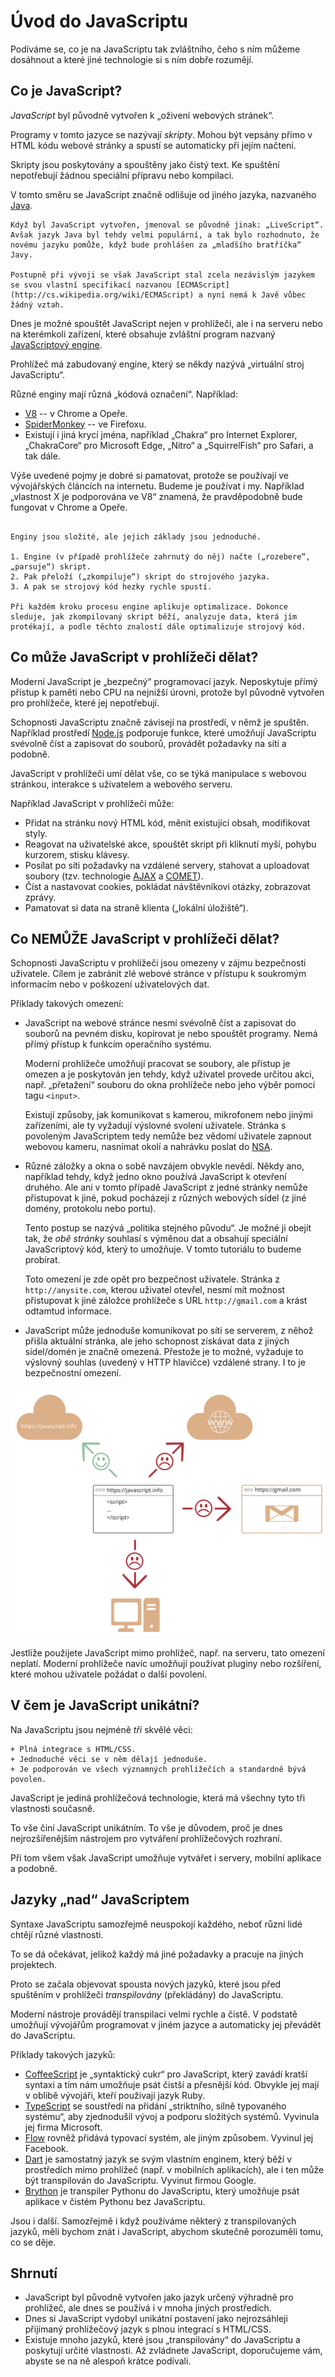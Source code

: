 # Úvod do JavaScriptu

Podíváme se, co je na JavaScriptu tak zvláštního, čeho s ním můžeme dosáhnout a které jiné technologie si s ním dobře rozumějí.

## Co je JavaScript?

*JavaScript* byl původně vytvořen k „oživení webových stránek“.

Programy v tomto jazyce se nazývají *skripty*. Mohou být vepsány přímo v HTML kódu webové stránky a spustí se automaticky při jejím načtení.

Skripty jsou poskytovány a spouštěny jako čistý text. Ke spuštění nepotřebují žádnou speciální přípravu nebo kompilaci.

V tomto směru se JavaScript značně odlišuje od jiného jazyka, nazvaného [Java](https://cs.wikipedia.org/wiki/Java_(programovací_jazyk)).

```smart header="Proč se jmenuje <u>Java</u>Script?"
Když byl JavaScript vytvořen, jmenoval se původně jinak: „LiveScript“. Avšak jazyk Java byl tehdy velmi populární, a tak bylo rozhodnuto, že novému jazyku pomůže, když bude prohlášen za „mladšího bratříčka“ Javy.

Postupně při vývoji se však JavaScript stal zcela nezávislým jazykem se svou vlastní specifikací nazvanou [ECMAScript](http://cs.wikipedia.org/wiki/ECMAScript) a nyní nemá k Javě vůbec žádný vztah.
```

Dnes je možné spouštět JavaScript nejen v prohlížeči, ale i na serveru nebo na kterémkoli zařízení, které obsahuje zvláštní program nazvaný [JavaScriptový engine](https://en.wikipedia.org/wiki/JavaScript_engine).

Prohlížeč má zabudovaný engine, který se někdy nazývá „virtuální stroj JavaScriptu“.

Různé enginy mají různá „kódová označení“. Například:

- [V8](https://en.wikipedia.org/wiki/V8_(JavaScript_engine)) -- v Chrome a Opeře.
- [SpiderMonkey](https://cs.wikipedia.org/wiki/SpiderMonkey) -- ve Firefoxu.
- Existují i jiná krycí jména, například „Chakra“ pro Internet Explorer, „ChakraCore“ pro Microsoft Edge, „Nitro“ a „SquirrelFish“ pro Safari, a tak dále.

Výše uvedené pojmy je dobré si pamatovat, protože se používají ve vývojářských článcích na internetu. Budeme je používat i my. Například „vlastnost X je podporována ve V8“ znamená, že pravděpodobně bude fungovat v Chrome a Opeře.

```smart header="Jak enginy fungují?"

Enginy jsou složité, ale jejich základy jsou jednoduché.

1. Engine (v případě prohlížeče zahrnutý do něj) načte („rozebere“, „parsuje“) skript.
2. Pak přeloží („zkompiluje“) skript do strojového jazyka.
3. A pak se strojový kód hezky rychle spustí.

Při každém kroku procesu engine aplikuje optimalizace. Dokonce sleduje, jak zkompilovaný skript běží, analyzuje data, která jím protékají, a podle těchto znalostí dále optimalizuje strojový kód.
```

## Co může JavaScript v prohlížeči dělat?

Moderní JavaScript je „bezpečný“ programovací jazyk. Neposkytuje přímý přístup k paměti nebo CPU na nejnižší úrovni, protože byl původně vytvořen pro prohlížeče, které jej nepotřebují.

Schopnosti JavaScriptu značně závisejí na prostředí, v němž je spuštěn. Například prostředí [Node.js](https://cs.wikipedia.org/wiki/Node.js) podporuje funkce, které umožňují JavaScriptu svévolně číst a zapisovat do souborů, provádět požadavky na síti a podobně.

JavaScript v prohlížeči umí dělat vše, co se týká manipulace s webovou stránkou, interakce s uživatelem a webového serveru.

Například JavaScript v prohlížeči může:

- Přidat na stránku nový HTML kód, měnit existující obsah, modifikovat styly.
- Reagovat na uživatelské akce, spouštět skript při kliknutí myší, pohybu kurzorem, stisku klávesy.
- Posílat po síti požadavky na vzdálené servery, stahovat a uploadovat soubory (tzv. technologie [AJAX](https://cs.wikipedia.org/wiki/AJAX) a [COMET](https://en.wikipedia.org/wiki/Comet_(programming))).
- Číst a nastavovat cookies, pokládat návštěvníkovi otázky, zobrazovat zprávy.
- Pamatovat si data na straně klienta („lokální úložiště“).

## Co NEMŮŽE JavaScript v prohlížeči dělat?

Schopnosti JavaScriptu v prohlížeči jsou omezeny v zájmu bezpečnosti uživatele. Cílem je zabránit zlé webové stránce v přístupu k soukromým informacím nebo v poškození uživatelových dat.

Příklady takových omezení:

- JavaScript na webové stránce nesmí svévolně číst a zapisovat do souborů na pevném disku, kopírovat je nebo spouštět programy. Nemá přímý přístup k funkcím operačního systému.

	Moderní prohlížeče umožňují pracovat se soubory, ale přístup je omezen a je poskytován jen tehdy, když uživatel provede určitou akci, např. „přetažení“ souboru do okna prohlížeče nebo jeho výběr pomocí tagu `<input>`.

	Existují způsoby, jak komunikovat s kamerou, mikrofonem nebo jinými zařízeními, ale ty vyžadují výslovné svolení uživatele. Stránka s povoleným JavaScriptem tedy nemůže bez vědomí uživatele zapnout webovou kameru, nasnímat okolí a nahrávku poslat do [NSA](https://cs.wikipedia.org/wiki/Národní_bezpečnostní_agentura).
- Různé záložky a okna o sobě navzájem obvykle nevědí. Někdy ano, například tehdy, když jedno okno používá JavaScript k otevření druhého. Ale ani v tomto případě JavaScript z jedné stránky nemůže přistupovat k jiné, pokud pocházejí z různých webových sídel (z jiné domény, protokolu nebo portu).

	Tento postup se nazývá „politika stejného původu“. Je možné ji obejít tak, že *obě stránky* souhlasí s výměnou dat a obsahují speciální JavaScriptový kód, který to umožňuje. V tomto tutoriálu to budeme probírat.

	Toto omezení je zde opět pro bezpečnost uživatele. Stránka z `http://anysite.com`, kterou uživatel otevřel, nesmí mít možnost přistupovat k jiné záložce prohlížeče s URL `http://gmail.com` a krást odtamtud informace.
- JavaScript může jednoduše komunikovat po síti se serverem, z něhož přišla aktuální stránka, ale jeho schopnost získávat data z jiných sídel/domén je značně omezená. Přestože je to možné, vyžaduje to výslovný souhlas (uvedený v HTTP hlavičce) vzdálené strany. I to je bezpečnostní omezení.

![](limitations.svg)

Jestliže použijete JavaScript mimo prohlížeč, např. na serveru, tato omezení neplatí. Moderní prohlížeče navíc umožňují používat pluginy nebo rozšíření, které mohou uživatele požádat o další povolení.

## V čem je JavaScript unikátní?

Na JavaScriptu jsou nejméně *tři* skvělé věci:

```compare
+ Plná integrace s HTML/CSS.
+ Jednoduché věci se v něm dělají jednoduše.
+ Je podporován ve všech významných prohlížečích a standardně bývá povolen.
```
JavaScript je jediná prohlížečová technologie, která má všechny tyto tři vlastnosti současně.

To vše činí JavaScript unikátním. To vše je důvodem, proč je dnes nejrozšířenějším nástrojem pro vytváření prohlížečových rozhraní.

Při tom všem však JavaScript umožňuje vytvářet i servery, mobilní aplikace a podobně.

## Jazyky „nad“ JavaScriptem

Syntaxe JavaScriptu samozřejmě neuspokojí každého, neboť různí lidé chtějí různé vlastnosti.

To se dá očekávat, jelikož každý má jiné požadavky a pracuje na jiných projektech.

Proto se začala objevovat spousta nových jazyků, které jsou před spuštěním v prohlížeči *transpilovány* (překládány) do JavaScriptu.

Moderní nástroje provádějí transpilaci velmi rychle a čistě. V podstatě umožňují vývojářům programovat v jiném jazyce a automaticky jej převádět do JavaScriptu.

Příklady takových jazyků:

- [CoffeeScript](http://coffeescript.org/) je „syntaktický cukr“ pro JavaScript, který zavádí kratší syntaxi a tím nám umožňuje psát čistší a přesnější kód. Obvykle jej mají v oblibě vývojáři, kteří používají jazyk Ruby.
- [TypeScript](http://www.typescriptlang.org/) se soustředí na přidání „striktního, silně typovaného systému“, aby zjednodušil vývoj a podporu složitých systémů. Vyvinula jej firma Microsoft.
- [Flow](http://flow.org/) rovněž přidává typovací systém, ale jiným způsobem. Vyvinul jej Facebook.
- [Dart](https://www.dartlang.org/) je samostatný jazyk se svým vlastním enginem, který běží v prostředích mimo prohlížeč (např. v mobilních aplikacích), ale i ten může být transpilován do JavaScriptu. Vyvinut firmou Google.
- [Brython](https://brython.info/) je transpiler Pythonu do JavaScriptu, který umožňuje psát aplikace v čistém Pythonu bez JavaScriptu.

Jsou i další. Samozřejmě i když používáme některý z transpilovaných jazyků, měli bychom znát i JavaScript, abychom skutečně porozuměli tomu, co se děje.

## Shrnutí

- JavaScript byl původně vytvořen jako jazyk určený výhradně pro prohlížeč, ale dnes se používá i v mnoha jiných prostředích.
- Dnes si JavaScript vydobyl unikátní postavení jako nejrozsáhleji přijímaný prohlížečový jazyk s plnou integrací s HTML/CSS.
- Existuje mnoho jazyků, které jsou „transpilovány“ do JavaScriptu a poskytují určité vlastnosti. Až zvládnete JavaScript, doporučujeme vám, abyste se na ně alespoň krátce podívali.
